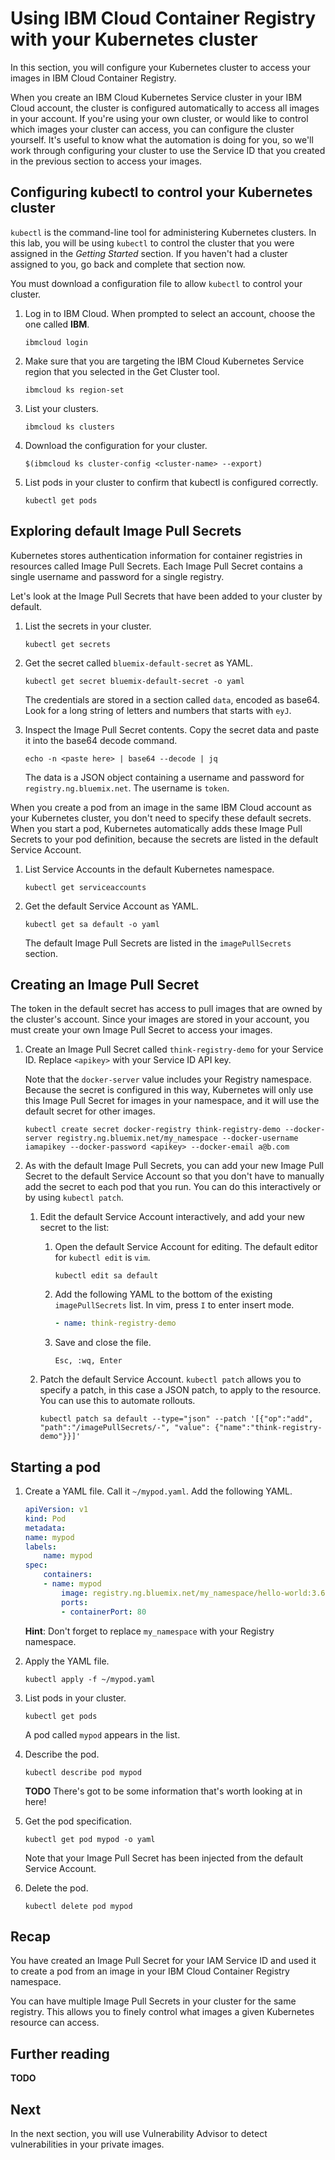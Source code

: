 # Using IBM Cloud Container Registry with your Kubernetes cluster

In this section, you will configure your Kubernetes cluster to access your images in IBM Cloud Container Registry.

When you create an IBM Cloud Kubernetes Service cluster in your IBM Cloud account, the cluster is configured automatically to access all images in your account. If you're using your own cluster, or would like to control which images your cluster can access, you can configure the cluster yourself. It's useful to know what the automation is doing for you, so we'll work through configuring your cluster to use the Service ID that you created in the previous section to access your images.

## Configuring kubectl to control your Kubernetes cluster

`kubectl` is the command-line tool for administering Kubernetes clusters. In this lab, you will be using `kubectl` to control the cluster that you were assigned in the _Getting Started_ section. If you haven't had a cluster assigned to you, go back and complete that section now.

You must download a configuration file to allow `kubectl` to control your cluster.

1. Log in to IBM Cloud. When prompted to select an account, choose the one called **IBM**.

    `ibmcloud login`

2. Make sure that you are targeting the IBM Cloud Kubernetes Service region that you selected in the Get Cluster tool.

    `ibmcloud ks region-set`

3. List your clusters.

    `ibmcloud ks clusters`

4. Download the configuration for your cluster.

    `$(ibmcloud ks cluster-config <cluster-name> --export)`

5. List pods in your cluster to confirm that kubectl is configured correctly.

    `kubectl get pods`

## Exploring default Image Pull Secrets

Kubernetes stores authentication information for container registries in resources called Image Pull Secrets. Each Image Pull Secret contains a single username and password for a single registry.

Let's look at the Image Pull Secrets that have been added to your cluster by default.

1. List the secrets in your cluster.

    `kubectl get secrets`

2. Get the secret called `bluemix-default-secret` as YAML.

    `kubectl get secret bluemix-default-secret -o yaml`

    The credentials are stored in a section called `data`, encoded as base64. Look for a long string of letters and numbers that starts with `eyJ`.

3. Inspect the Image Pull Secret contents. Copy the secret data and paste it into the base64 decode command.

    `echo -n <paste here> | base64 --decode | jq`

    The data is a JSON object containing a username and password for `registry.ng.bluemix.net`. The username is `token`.

When you create a pod from an image in the same IBM Cloud account as your Kubernetes cluster, you don't need to specify these default secrets. When you start a pod, Kubernetes automatically adds these Image Pull Secrets to your pod definition, because the secrets are listed in the default Service Account.

1. List Service Accounts in the default Kubernetes namespace.

    `kubectl get serviceaccounts`

2. Get the default Service Account as YAML.

    `kubectl get sa default -o yaml`

    The default Image Pull Secrets are listed in the `imagePullSecrets` section.

## Creating an Image Pull Secret

The token in the default secret has access to pull images that are owned by the cluster's account. Since your images are stored in your account, you must create your own Image Pull Secret to access your images.

1. Create an Image Pull Secret called `think-registry-demo` for your Service ID. Replace `<apikey>` with your Service ID API key.

    Note that the `docker-server` value includes your Registry namespace. Because the secret is configured in this way, Kubernetes will only use this Image Pull Secret for images in your namespace, and it will use the default secret for other images.

    `kubectl create secret docker-registry think-registry-demo --docker-server registry.ng.bluemix.net/my_namespace --docker-username iamapikey --docker-password <apikey> --docker-email a@b.com`

2. As with the default Image Pull Secrets, you can add your new Image Pull Secret to the default Service Account so that you don't have to manually add the secret to each pod that you run. You can do this interactively or by using `kubectl patch`.

    1. Edit the default Service Account interactively, and add your new secret to the list:

        1. Open the default Service Account for editing. The default editor for `kubectl edit` is `vim`.

            `kubectl edit sa default`

        2. Add the following YAML to the bottom of the existing `imagePullSecrets` list. In vim, press `I` to enter insert mode.

            ```yaml
            - name: think-registry-demo
            ```

        3. Save and close the file.

            `Esc, :wq, Enter`

    2. Patch the default Service Account. `kubectl patch` allows you to specify a patch, in this case a JSON patch, to apply to the resource. You can use this to automate rollouts.

        `kubectl patch sa default --type="json" --patch '[{"op":"add", "path":"/imagePullSecrets/-", "value": {"name":"think-registry-demo"}}]'`

## Starting a pod

1. Create a YAML file. Call it `~/mypod.yaml`. Add the following YAML.

    ```yaml
    apiVersion: v1
    kind: Pod
    metadata:
    name: mypod
    labels:
        name: mypod
    spec:
        containers:
        - name: mypod
            image: registry.ng.bluemix.net/my_namespace/hello-world:3.6
            ports:
            - containerPort: 80
    ```

    **Hint**: Don't forget to replace `my_namespace` with your Registry namespace.

2. Apply the YAML file.

    `kubectl apply -f ~/mypod.yaml`

3. List pods in your cluster.

    `kubectl get pods`

    A pod called `mypod` appears in the list.

4. Describe the pod.

    `kubectl describe pod mypod`

    **TODO** There's got to be some information that's worth looking at in here!

5. Get the pod specification.

    `kubectl get pod mypod -o yaml`

    Note that your Image Pull Secret has been injected from the default Service Account.

6. Delete the pod.

    `kubectl delete pod mypod`

## Recap

You have created an Image Pull Secret for your IAM Service ID and used it to create a pod from an image in your IBM Cloud Container Registry namespace.

You can have multiple Image Pull Secrets in your cluster for the same registry. This allows you to finely control what images a given Kubernetes resource can access.

## Further reading

**TODO**

## Next

In the next section, you will use Vulnerability Advisor to detect vulnerabilities in your private images.
